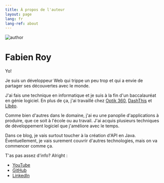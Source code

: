 ```yaml
---
title: À propos de l'auteur
layout: page
lang: fr
lang-ref: about
---
```


![author](/public/img/author.jpg)

# Fabien Roy

Yo!

Je suis un développeur Web qui trippe un peu trop et qui a envie de partager ses découvertes avec le monde.

J'ai fais une technique en informatique et je suis à la fin d'un baccalauréat en génie logiciel. En plus de ça, j'ai travaillé chez [Optik 360](https://optik360.com/), [DashThis](https://dashthis.com/) et [Libéo](https://libeo.com/).

Comme bien d'autres dans le domaine, j'ai eu une panoplie d'applications à produire, que ce soit à l'école ou au travail. J'ai acquis plusieurs techniques de développement logiciel que j'améliore avec le temps.

Dans ce blog, je vais surtout toucher à la création d'API en Java. Éventuellement, je vais surement couvrir d'autres technologies, mais on va commencer comme ça.

T'as pas assez d'info? Alright : 
 - [YouTube](https://www.youtube.com/channel/UCJsy2UMYdbwEnYSnWFpsLsA)
 - [GitHub](https://github.com/ExiledNarwal28)
 - [LinkedIn](https://www.linkedin.com/in/fabienroy/)
